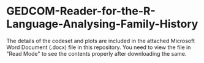 # GEDCOM-Reader-for-the-R-Language-Analysing-Family-History

The details of the codeset and plots are included in the attached Microsoft Word Document (.docx) file in this repository. 
You need to view the file in "Read Mode" to see the contents properly after downloading the same.
